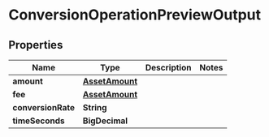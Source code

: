 

# ConversionOperationPreviewOutput


## Properties

| Name | Type | Description | Notes |
|------------ | ------------- | ------------- | -------------|
|**amount** | [**AssetAmount**](AssetAmount.md) |  |  |
|**fee** | [**AssetAmount**](AssetAmount.md) |  |  |
|**conversionRate** | **String** |  |  |
|**timeSeconds** | **BigDecimal** |  |  |



